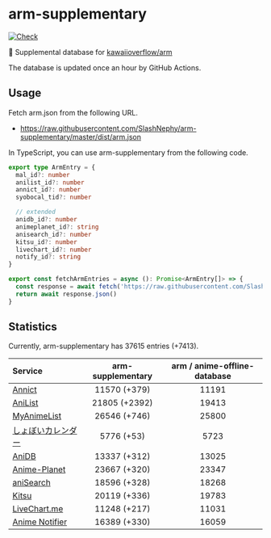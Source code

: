 # arm-supplementary

[![Check](https://github.com/SlashNephy/arm-supplementary/actions/workflows/check-node.yml/badge.svg)](https://github.com/SlashNephy/arm-supplementary/actions/workflows/check-node.yml)

💊 Supplemental database for [kawaiioverflow/arm](https://github.com/kawaiioverflow/arm)

The database is updated once an hour by GitHub Actions.

## Usage

Fetch arm.json from the following URL.

- https://raw.githubusercontent.com/SlashNephy/arm-supplementary/master/dist/arm.json

In TypeScript, you can use arm-supplementary from the following code.

```TypeScript
export type ArmEntry = {
  mal_id?: number
  anilist_id?: number
  annict_id?: number
  syobocal_tid?: number

  // extended
  anidb_id?: number
  animeplanet_id?: string
  anisearch_id?: number
  kitsu_id?: number
  livechart_id?: number
  notify_id?: string
}

export const fetchArmEntries = async (): Promise<ArmEntry[]> => {
  const response = await fetch('https://raw.githubusercontent.com/SlashNephy/arm-supplementary/master/dist/arm.json')
  return await response.json()
}
```

## Statistics

Currently, arm-supplementary has 37615 entries (+7413).

| Service                                     | arm-supplementary | arm / anime-offline-database |
| :------------------------------------------ | :---------------: | :--------------------------: |
| [Annict](https://annict.com)                |   11570 (+379)    |            11191             |
| [AniList](https://anilist.co)               |   21805 (+2392)   |            19413             |
| [MyAnimeList](https://myanimelist.net)      |   26546 (+746)    |            25800             |
| [しょぼいカレンダー](https://cal.syoboi.jp) |    5776 (+53)     |             5723             |
| [AniDB](https://anidb.net)                  |   13337 (+312)    |            13025             |
| [Anime-Planet](https://anime-planet.com)    |   23667 (+320)    |            23347             |
| [aniSearch](https://anisearch.com)          |   18596 (+328)    |            18268             |
| [Kitsu](https://kitsu.io)                   |   20119 (+336)    |            19783             |
| [LiveChart.me](https://livechart.me)        |   11248 (+217)    |            11031             |
| [Anime Notifier](https://notify.moe)        |   16389 (+330)    |            16059             |
